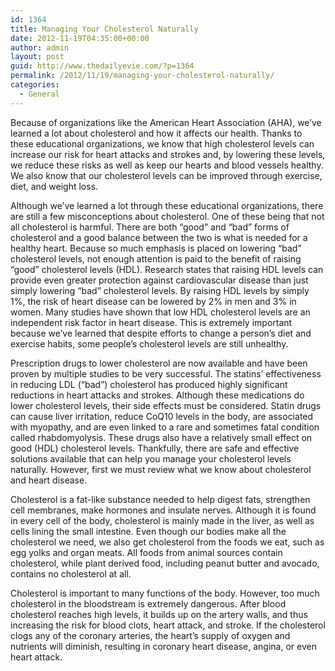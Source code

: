 ```yaml
---
id: 1364
title: Managing Your Cholesterol Naturally
date: 2012-11-19T04:35:00+00:00
author: admin
layout: post
guid: http://www.thedailyevie.com/?p=1364
permalink: /2012/11/19/managing-your-cholesterol-naturally/
categories:
  - General
---
```

Because of organizations like the American Heart Association (AHA), we’ve learned a lot about cholesterol and how it affects our health. Thanks to these educational organizations, we know that high cholesterol levels can increase our risk for heart attacks and strokes and, by lowering these levels, we reduce these risks as well as keep our hearts and blood vessels healthy. We also know that our cholesterol levels can be improved through exercise, diet, and weight loss.

Although we’ve learned a lot through these educational organizations, there are still a few misconceptions about cholesterol. One of these being that not all cholesterol is harmful. There are both “good” and “bad” forms of cholesterol and a good balance between the two is what is needed for a healthy heart. Because so much emphasis is placed on lowering “bad” cholesterol levels, not enough attention is paid to the benefit of raising “good” cholesterol levels (HDL). Research states that raising HDL levels can provide even greater protection against cardiovascular disease than just simply lowering “bad” cholesterol levels. By raising HDL levels by simply 1%, the risk of heart disease can be lowered by 2% in men and 3% in women. Many studies have shown that low HDL cholesterol levels are an independent risk factor in heart disease. This is extremely important because we’ve learned that despite efforts to change a person’s diet and exercise habits, some people’s cholesterol levels are still unhealthy.

Prescription drugs to lower cholesterol are now available and have been proven by multiple studies to be very successful. The statins’ effectiveness in reducing LDL (“bad”) cholesterol has produced highly significant reductions in heart attacks and strokes. Although these medications do lower cholesterol levels, their side effects must be considered. Statin drugs can cause liver irritation, reduce CoQ10 levels in the body, are associated with myopathy, and are even linked to a rare and sometimes fatal condition called rhabdomyolysis. These drugs also have a relatively small effect on good (HDL) cholesterol levels. Thankfully, there are safe and effective solutions available that can help you manage your cholesterol levels naturally. However, first we must review what we know about cholesterol and heart disease.

Cholesterol is a fat-like substance needed to help digest fats, strengthen cell membranes, make hormones and insulate nerves. Although it is found in every cell of the body, cholesterol is mainly made in the liver, as well as cells lining the small intestine. Even though our bodies make all the cholesterol we need, we also get cholesterol from the foods we eat, such as egg yolks and organ meats. All foods from animal sources contain cholesterol, while plant derived food, including peanut butter and avocado, contains no cholesterol at all.

Cholesterol is important to many functions of the body. However, too much cholesterol in the bloodstream is extremely dangerous. After blood cholesterol reaches high levels, it builds up on the artery walls, and thus increasing the risk for blood clots, heart attack, and stroke. If the cholesterol clogs any of the coronary arteries, the heart’s supply of oxygen and nutrients will diminish, resulting in coronary heart disease, angina, or even heart attack.